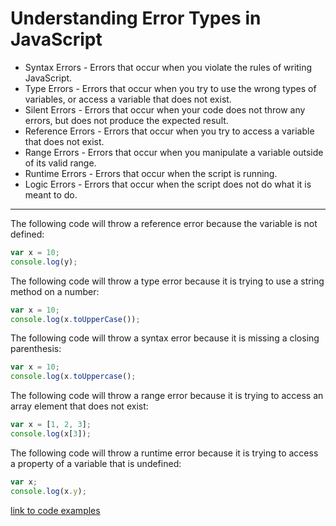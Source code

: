 # Understanding Error Types in JavaScript
* Syntax Errors - Errors that occur when you violate the rules of writing JavaScript.
* Type Errors - Errors that occur when you try to use the wrong types of variables, or access a variable that does not exist.
* Silent Errors - Errors that occur when your code does not throw any errors, but does not produce the expected result.
* Reference Errors - Errors that occur when you try to access a variable that does not exist.
* Range Errors - Errors that occur when you manipulate a variable outside of its valid range.
* Runtime Errors - Errors that occur when the script is running.
* Logic Errors - Errors that occur when the script does not do what it is meant to do.
<hr/>

The following code will throw a reference error because the variable is not defined:
```javascript
var x = 10;
console.log(y);
```
The following code will throw a type error because it is trying to use a string method on a number:
```javascript
var x = 10;
console.log(x.toUpperCase());
```
The following code will throw a syntax error because it is missing a closing parenthesis:
```javascript
var x = 10;
console.log(x.toUppercase();
```
The following code will throw a range error because it is trying to access an array element that does not exist:
```javascript
var x = [1, 2, 3];
console.log(x[3]);
```
The following code will throw a runtime error because it is trying to access a property of a variable that is undefined:
```javascript
var x;
console.log(x.y);
```
[link to code examples](error-types.js)
